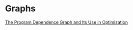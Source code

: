 # Graphs
[The Program Dependence Graph and Its Use in Optimization](https://www.cs.utexas.edu/~pingali/CS395T/2009fa/papers/ferrante87.pdf)
